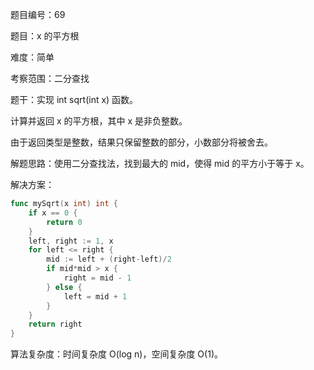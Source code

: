 题目编号：69

题目：x 的平方根

难度：简单

考察范围：二分查找

题干：实现 int sqrt(int x) 函数。

计算并返回 x 的平方根，其中 x 是非负整数。

由于返回类型是整数，结果只保留整数的部分，小数部分将被舍去。

解题思路：使用二分查找法，找到最大的 mid，使得 mid 的平方小于等于 x。

解决方案：

```go
func mySqrt(x int) int {
    if x == 0 {
        return 0
    }
    left, right := 1, x
    for left <= right {
        mid := left + (right-left)/2
        if mid*mid > x {
            right = mid - 1
        } else {
            left = mid + 1
        }
    }
    return right
}
```

算法复杂度：时间复杂度 O(log n)，空间复杂度 O(1)。